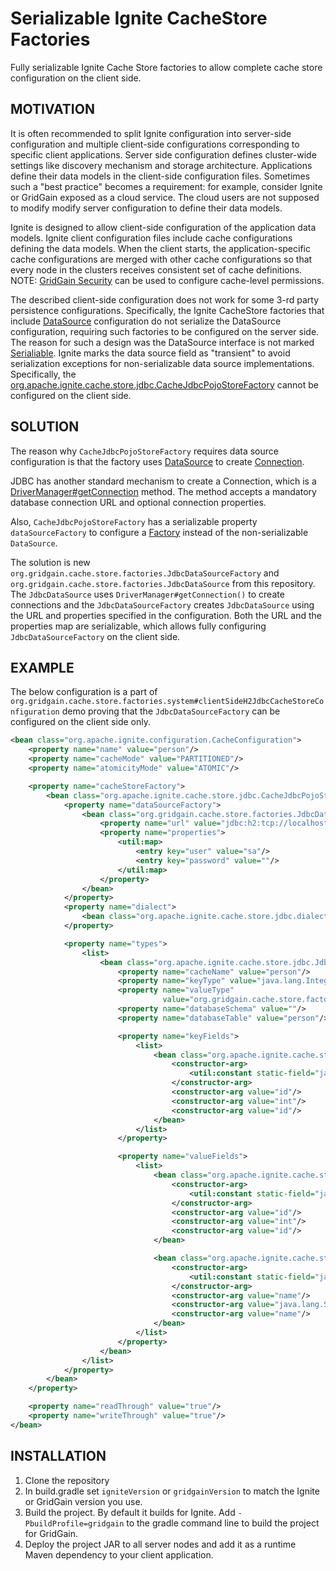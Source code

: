 # Serializable Ignite CacheStore Factories

Fully serializable Ignite Cache Store factories to allow complete cache store configuration on the client side.

## MOTIVATION

It is often recommended to split Ignite configuration into server-side configuration and multiple client-side 
configurations corresponding to specific client applications. Server side configuration defines cluster-wide
settings like discovery mechanism and storage architecture. Applications define their data models in the client-side 
configuration files. Sometimes such a "best practice" becomes a requirement: for example, consider Ignite or GridGain 
exposed as a cloud service. The cloud users are not supposed to modify modify server configuration to define their 
data models.

Ignite is designed to allow client-side configuration of the application data models. Ignite client configuration files 
include cache configurations defining the data models. When the client starts, the application-specific cache 
configurations are merged with other cache configurations so that every node in the clusters receives consistent 
set of cache definitions. NOTE: [GridGain Security](https://docs.gridgain.com/docs/authorization-and-permissions) can 
be used to configure cache-level permissions.

The described client-side configuration does not work for some 3-rd party persistence configurations. Specifically, the
Ignite CacheStore factories that include [DataSource](https://docs.oracle.com/javase/9/docs/api/javax/sql/DataSource.html)
configuration do not serialize the DataSource configuration, requiring such factories to be configured on the server side. 
The reason for such a design was the DataSource interface is not marked 
[Serialiable](https://docs.oracle.com/javase/9/docs/api/java/io/Serializable.html). 
Ignite marks the data source field as "transient" to avoid serialization exceptions for non-serializable data source 
implementations. 
Specifically, the [org.apache.ignite.cache.store.jdbc.CacheJdbcPojoStoreFactory](https://github.com/apache/ignite/blob/master/modules/core/src/main/java/org/apache/ignite/cache/store/jdbc/CacheJdbcPojoStoreFactory.java)
cannot be configured on the client side.

## SOLUTION

The reason why `CacheJdbcPojoStoreFactory` requires data source configuration is that the factory uses 
[DataSource](https://docs.oracle.com/javase/9/docs/api/javax/sql/DataSource.html) to create 
[Connection](https://docs.oracle.com/javase/9/docs/api/java/sql/Connection.html).

JDBC has another standard mechanism to create a Connection, which is a
[DriverManager#getConnection](https://docs.oracle.com/javase/7/docs/api/java/sql/DriverManager.html#getConnection(java.lang.String,%20java.util.Properties))
method. The method accepts a mandatory database connection URL and optional connection properties.

Also, `CacheJdbcPojoStoreFactory` has a serializable property `dataSourceFactory` to configure a 
[Factory<DataSource>](https://static.javadoc.io/javax.cache/cache-api/1.0.0/javax/cache/configuration/Factory.html) 
instead of the non-serializable `DataSource`.

The solution is new `org.gridgain.cache.store.factories.JdbcDataSourceFactory` and 
`org.gridgain.cache.store.factories.JdbcDataSource` from this repository. The `JdbcDataSource` uses 
`DriverManager#getConnection()` to create connections and the `JdbcDataSourceFactory` creates `JdbcDataSource` using 
the URL and properties specified in the configuration. Both the URL and the properties map are serializable, which 
allows fully configuring `JdbcDataSourceFactory` on the client side.

## EXAMPLE

The below configuration is a part of `org.gridgain.cache.store.factories.system#clientSideH2JdbcCacheStoreConfiguration`
demo proving that the `JdbcDataSourceFactory` can be configured on the client side only.

```xml
<bean class="org.apache.ignite.configuration.CacheConfiguration">
    <property name="name" value="person"/>
    <property name="cacheMode" value="PARTITIONED"/>
    <property name="atomicityMode" value="ATOMIC"/>

    <property name="cacheStoreFactory">
        <bean class="org.apache.ignite.cache.store.jdbc.CacheJdbcPojoStoreFactory">
            <property name="dataSourceFactory">
                <bean class="org.gridgain.cache.store.factories.JdbcDataSourceFactory">
                    <property name="url" value="jdbc:h2:tcp://localhost:19092/./out/test"/>
                    <property name="properties">
                        <util:map>
                            <entry key="user" value="sa"/>
                            <entry key="password" value=""/>
                        </util:map>
                    </property>
                </bean>
            </property>
            <property name="dialect">
                <bean class="org.apache.ignite.cache.store.jdbc.dialect.H2Dialect"/>
            </property>

            <property name="types">
                <list>
                    <bean class="org.apache.ignite.cache.store.jdbc.JdbcType">
                        <property name="cacheName" value="person"/>
                        <property name="keyType" value="java.lang.Integer"/>
                        <property name="valueType"
                                  value="org.gridgain.cache.store.factories.system.Person"/>
                        <property name="databaseSchema" value=""/>
                        <property name="databaseTable" value="person"/>

                        <property name="keyFields">
                            <list>
                                <bean class="org.apache.ignite.cache.store.jdbc.JdbcTypeField">
                                    <constructor-arg>
                                        <util:constant static-field="java.sql.Types.INTEGER"/>
                                    </constructor-arg>
                                    <constructor-arg value="id"/>
                                    <constructor-arg value="int"/>
                                    <constructor-arg value="id"/>
                                </bean>
                            </list>
                        </property>

                        <property name="valueFields">
                            <list>
                                <bean class="org.apache.ignite.cache.store.jdbc.JdbcTypeField">
                                    <constructor-arg>
                                        <util:constant static-field="java.sql.Types.INTEGER"/>
                                    </constructor-arg>
                                    <constructor-arg value="id"/>
                                    <constructor-arg value="int"/>
                                    <constructor-arg value="id"/>
                                </bean>

                                <bean class="org.apache.ignite.cache.store.jdbc.JdbcTypeField">
                                    <constructor-arg>
                                        <util:constant static-field="java.sql.Types.VARCHAR"/>
                                    </constructor-arg>
                                    <constructor-arg value="name"/>
                                    <constructor-arg value="java.lang.String"/>
                                    <constructor-arg value="name"/>
                                </bean>
                            </list>
                        </property>
                    </bean>
                </list>
            </property>
        </bean>
    </property>

    <property name="readThrough" value="true"/>
    <property name="writeThrough" value="true"/>
</bean>
``` 

## INSTALLATION

1. Clone the repository
2. In build.gradle set `igniteVersion` or `gridgainVersion` to match the Ignite or GridGain version you use.
3. Build the project. By default it builds for Ignite. Add `-PbuildProfile=gridgain` to the gradle command line to build 
   the project for GridGain.
4. Deploy the project JAR to all server nodes and add it as a runtime Maven dependency to your client application. 

